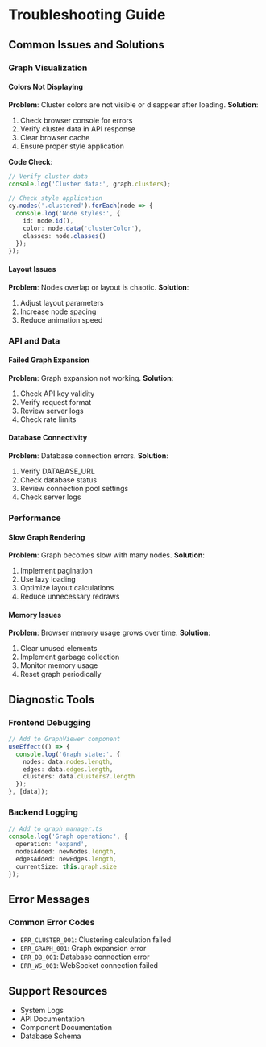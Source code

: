 # Troubleshooting Guide

## Common Issues and Solutions

### Graph Visualization

#### Colors Not Displaying
**Problem**: Cluster colors are not visible or disappear after loading.
**Solution**:
1. Check browser console for errors
2. Verify cluster data in API response
3. Clear browser cache
4. Ensure proper style application

**Code Check**:
```typescript
// Verify cluster data
console.log('Cluster data:', graph.clusters);

// Check style application
cy.nodes('.clustered').forEach(node => {
  console.log('Node styles:', {
    id: node.id(),
    color: node.data('clusterColor'),
    classes: node.classes()
  });
});
```

#### Layout Issues
**Problem**: Nodes overlap or layout is chaotic.
**Solution**:
1. Adjust layout parameters
2. Increase node spacing
3. Reduce animation speed

### API and Data

#### Failed Graph Expansion
**Problem**: Graph expansion not working.
**Solution**:
1. Check API key validity
2. Verify request format
3. Review server logs
4. Check rate limits

#### Database Connectivity
**Problem**: Database connection errors.
**Solution**:
1. Verify DATABASE_URL
2. Check database status
3. Review connection pool settings
4. Check server logs

### Performance

#### Slow Graph Rendering
**Problem**: Graph becomes slow with many nodes.
**Solution**:
1. Implement pagination
2. Use lazy loading
3. Optimize layout calculations
4. Reduce unnecessary redraws

#### Memory Issues
**Problem**: Browser memory usage grows over time.
**Solution**:
1. Clear unused elements
2. Implement garbage collection
3. Monitor memory usage
4. Reset graph periodically

## Diagnostic Tools

### Frontend Debugging
```typescript
// Add to GraphViewer component
useEffect(() => {
  console.log('Graph state:', {
    nodes: data.nodes.length,
    edges: data.edges.length,
    clusters: data.clusters?.length
  });
}, [data]);
```

### Backend Logging
```typescript
// Add to graph_manager.ts
console.log('Graph operation:', {
  operation: 'expand',
  nodesAdded: newNodes.length,
  edgesAdded: newEdges.length,
  currentSize: this.graph.size
});
```

## Error Messages

### Common Error Codes
- `ERR_CLUSTER_001`: Clustering calculation failed
- `ERR_GRAPH_001`: Graph expansion error
- `ERR_DB_001`: Database connection error
- `ERR_WS_001`: WebSocket connection failed

## Support Resources
- System Logs
- API Documentation
- Component Documentation
- Database Schema
